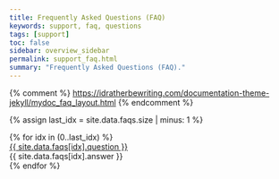 ```yaml
---
title: Frequently Asked Questions (FAQ)
keywords: support, faq, questions
tags: [support]
toc: false
sidebar: overview_sidebar
permalink: support_faq.html
summary: "Frequently Asked Questions (FAQ)."
---
```


{% comment %}
https://idratherbewriting.com/documentation-theme-jekyll/mydoc_faq_layout.html
{% endcomment %}

{% assign last_idx = site.data.faqs.size | minus: 1 %}

<div class="panel-group" id="faqs">
{% for idx in (0..last_idx) %}
<div class="panel panel-default">
<div class="panel-heading">
<div class="panel-title">
<a class="noCrossRef accordion-toggle" data-toggle="collapse" data-parent="#faqs" href="#faq-{{ idx }}" markdown="1">
{{ site.data.faqs[idx].question }}
</a>
</div>
</div>
<div id="faq-{{ idx }}" class="panel-collapse collapse noCrossRef">
<div class="panel-body" markdown="1">
{{ site.data.faqs[idx].answer }}
</div>
</div>
</div>
{% endfor %}
</div>
